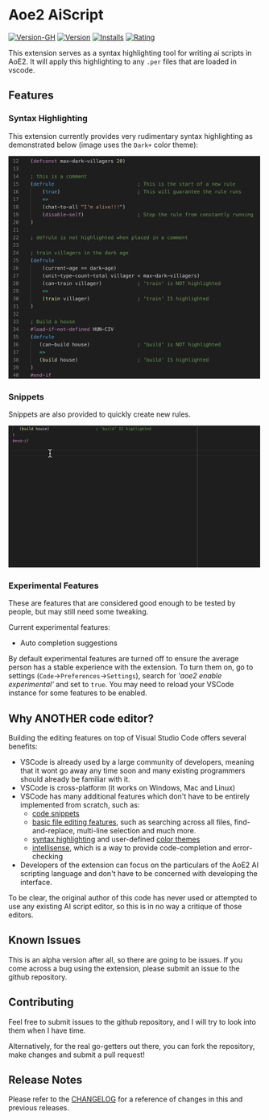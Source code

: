 # Aoe2 AiScript

[![Version-GH](https://badge.fury.io/gh/jvinniec%2Faoe2-aiscript.svg)](https://github.com/Jvinniec/aoe2-aiscript.git)
[![Version](https://vsmarketplacebadge.apphb.com/version-short/jvinniec.aoe2-aiscript.svg)](https://marketplace.visualstudio.com/items?itemName=jvinniec.aoe2-aiscript)
[![Installs](https://vsmarketplacebadge.apphb.com/installs/jvinniec.aoe2-aiscript.svg)](https://marketplace.visualstudio.com/items?itemName=jvinniec.aoe2-aiscript)
[![Rating](https://vsmarketplacebadge.apphb.com/rating-short/jvinniec.aoe2-aiscript.svg)](https://marketplace.visualstudio.com/items?itemName=jvinniec.aoe2-aiscript)

This extension serves as a syntax highlighting tool for writing ai scripts in AoE2. It will apply this highlighting to any `.per` files that are loaded in vscode.

## Features
### Syntax Highlighting

This extension currently provides very rudimentary syntax highlighting as demonstrated below (image uses the `Dark+` color theme):

![image](images/syntax_highlighting.png "syntax highlighting")

### Snippets

Snippets are also provided to quickly create new rules.

![image](images/snippets_example.gif "snippets")

### Experimental Features

These are features that are considered good enough to be tested by people, but may still need some tweaking. 

Current experimental features:
- Auto completion suggestions

By default experimental features are turned off to ensure the average person has a stable experience with the extension.
To turn them on, go to settings (`Code`->`Preferences`->`Settings`), search for *'aoe2 enable experimental'* and set to `true`. You may need to reload your VSCode instance for some features to be enabled.

## Why ANOTHER code editor?

Building the editing features on top of Visual Studio Code offers several benefits:

- VSCode is already used by a large community of developers, meaning that it wont go away any time soon and many existing programmers should already be familiar with it.
- VSCode is cross-platform (it works on Windows, Mac and Linux)
- VSCode has many additional features which don't have to be entirely implemented from scratch, such as:
  - [code snippets](https://code.visualstudio.com/docs/editor/userdefinedsnippets)
  - [basic file editing features](https://code.visualstudio.com/docs/editor/codebasics), such as searching across all files, find-and-replace, multi-line selection and much more.
  - [syntax highlighting](https://code.visualstudio.com/api/language-extensions/syntax-highlight-guide) and user-defined [color themes](https://code.visualstudio.com/api/extension-guides/color-theme)
  - [intellisense](https://code.visualstudio.com/docs/editor/intellisense), which is a way to provide code-completion and error-checking 
- Developers of the extension can focus on the particulars of the AoE2 AI scripting language and don't have to be concerned with developing the interface.

To be clear, the original author of this code has never used or attempted to use any existing AI script editor, so this is in no way a critique of those editors.

## Known Issues

This is an alpha version after all, so there are going to be issues. If you come across a bug using the extension, please submit an issue to the github repository.

## Contributing
Feel free to submit issues to the github repository, and I will try to look into them when I have time.

Alternatively, for the real go-getters out there, you can fork the repository, make changes and submit a pull request!

## Release Notes
Please refer to the [CHANGELOG](./CHANGELOG.md) for a reference of changes in this and previous releases.

